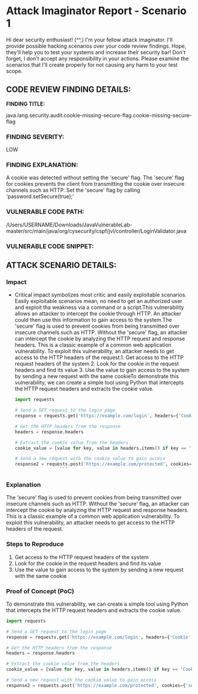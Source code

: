 
# Attack Imaginator Report - Scenario 1

Hi dear security enthusiast! (^^,)
I'm your fellow attack imaginator. I'll provide possible hacking scenarios over your code review findings.
Hope, they'll help you to test your systems and increase their security bar! 
Don't forget, I don't accept any responsibility in your actions.
Please examine the scenarios that I'll create properly for not causing any harm to your test scope.

## CODE REVIEW FINDING DETAILS:

**FINDING TITLE:**  

java.lang.security.audit.cookie-missing-secure-flag.cookie-missing-secure-flag

### FINDING SEVERITY:

LOW

### FINDING EXPLANATION:

A cookie was detected without setting the 'secure' flag. The 'secure' flag for cookies prevents the client from transmitting the cookie over insecure channels such as HTTP. Set the 'secure' flag by calling 'password.setSecure(true);'

### VULNERABLE CODE PATH:

/Users/USERNAME/Downloads/JavaVulnerableLab-master/src/main/java/org/cysecurity/cspf/jvl/controller/LoginValidator.java


### VULNERABLE CODE SNIPPET:


## ATTACK SCENARIO DETAILS:

### Impact

- Critical impact symbolizes most critic and easily exploitable scenarios. Easily exploitable scenarios mean, no need to get an authorized user and exploit tha weakness via a command or a script.This vulnerability allows an attacker to intercept the cookie through HTTP. An attacker could then use this information to gain access to the system.The 'secure' flag is used to prevent cookies from being transmitted over insecure channels such as HTTP. Without the 'secure' flag, an attacker can intercept the cookie by analyzing the HTTP request and response headers. 
   This is a classic example of a common web application vulnerability. To exploit this vulnerability, an attacker needs to get access to the HTTP headers of the request.1. Get access to the HTTP request headers of the system
   2. Look for the cookie in the request headers and find its value
   3. Use the value to gain access to the system by sending a new request with the same cookieTo demonstrate this vulnerability, we can create a simple tool using Python that intercepts the HTTP request headers and extracts the cookie value.
   ```python
   import requests

   # Send a GET request to the login page
   response = requests.get('https://example.com/login', headers={'Cookie': 'session_id=12345'})

   # Get the HTTP headers from the response
   headers = response.headers

   # Extract the cookie value from the headers
   cookie_value = [value for key, value in headers.items() if key == 'Cookie'][0].split('=')[1]

   # Send a new request with the cookie value to gain access
   response2 = requests.post('https://example.com/protected', cookies={'session_id': cookie_value})
                    ```

### Explanation

The 'secure' flag is used to prevent cookies from being transmitted over insecure channels such as HTTP. Without the 'secure' flag, an attacker can intercept the cookie by analyzing the HTTP request and response headers. 
This is a classic example of a common web application vulnerability. To exploit this vulnerability, an attacker needs to get access to the HTTP headers of the request.

### Steps to Reproduce

1. Get access to the HTTP request headers of the system
2. Look for the cookie in the request headers and find its value
3. Use the value to gain access to the system by sending a new request with the same cookie

### Proof of Concept (PoC)

To demonstrate this vulnerability, we can create a simple tool using Python that intercepts the HTTP request headers and extracts the cookie value.
   ```python
   import requests

   # Send a GET request to the login page
   response = requests.get('https://example.com/login', headers={'Cookie': 'session_id=12345'})

   # Get the HTTP headers from the response
   headers = response.headers

   # Extract the cookie value from the headers
   cookie_value = [value for key, value in headers.items() if key == 'Cookie'][0].split('=')[1]

   # Send a new request with the cookie value to gain access
   response2 = requests.post('https://example.com/protected', cookies={'session_id': cookie_value})
```

